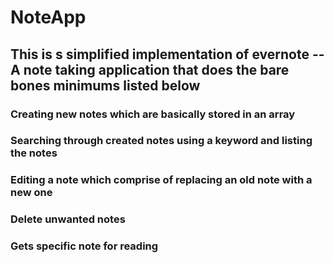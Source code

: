 # NoteApp
## This is s simplified implementation of evernote -- A note taking application that does the bare bones minimums listed below

### Creating new notes which are basically stored in an array

### Searching through created notes using a keyword and listing the notes

### Editing a note which comprise of replacing an old note with a new one

### Delete unwanted notes

### Gets specific note for reading
